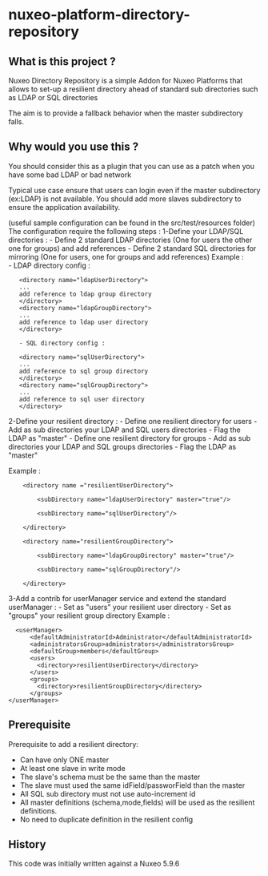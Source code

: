 nuxeo-platform-directory-repository
=========================

## What is this project ?

Nuxeo Directory Repository is a simple Addon for Nuxeo Platforms that allows to set-up a resilient directory ahead of standard sub directories such as LDAP or SQL directories

The aim is to provide a fallback behavior when the master subdirectory falls.

## Why would you use this ?

You should consider this as a plugin that you can use as a patch when you have some bad LDAP or bad network

Typical use case ensure that users can login even if the master subdirectory (ex:LDAP) is not available. You should add more slaves subdirectory to ensure the application availability.

(useful sample configuration can be found in the src/test/resources folder)
The configuration require the following steps :
 1-Define your LDAP/SQL directories : 
       - Define 2 standard LDAP directories (One for users the other one for groups) and add references
       - Define 2 standard SQL directories for mirroring (One for users, one for groups and add references)
       Example :<br/>
       - LDAP directory config :
       
       <directory name="ldapUserDirectory">
       ...
       add reference to ldap group directory
       </directory>
       <directory name="ldapGroupDirectory">
       ...
       add reference to ldap user directory
       </directory>
       
  	   - SQL directory config :
              
       <directory name="sqlUserDirectory">
       ...
       add reference to sql group directory
       </directory>
       <directory name="sqlGroupDirectory">
       ...
       add reference to sql user directory
       </directory>
       
 2-Define your resilient directory :
        - Define one resilient directory for users
        - Add as sub directories your LDAP and SQL users directories
        - Flag the LDAP as "master"
        - Define one resilient directory for groups
        - Add as sub directories your LDAP and SQL groups directories
        - Flag the LDAP as "master"
 
 Example :
 
        <directory name ="resilientUserDirectory">
        
            <subDirectory name="ldapUserDirectory" master="true"/>

            <subDirectory name="sqlUserDirectory"/>
            
        </directory>
        
        <directory name="resilientGroupDirectory">
        
            <subDirectory name="ldapGroupDirectory" master="true"/>

            <subDirectory name="sqlGroupDirectory"/>
            
        </directory>
 
3-Add a contrib for userManager service and extend the standard userManager :
        - Set as "users" your resilient user directory
        - Set as "groups" your resilient group directory
Example :

      <userManager>
	      <defaultAdministratorId>Administrator</defaultAdministratorId>
	      <administratorsGroup>administrators</administratorsGroup>
	      <defaultGroup>members</defaultGroup>
	      <users>
	        <directory>resilientUserDirectory</directory>
	      </users>
	      <groups>
	        <directory>resilientGroupDirectory</directory>
	      </groups>
    </userManager>       

## Prerequisite 
Prerequisite to add a resilient directory:
<ul>
<li>Can have only ONE master</li>
<li>At least one slave in write mode</li>
<li>The slave's schema must be the same than the master</li>
<li>The slave must used the same idField/passworField than the master</li>
<li>All SQL sub directory must not use auto-increment id</li>
<li>All master definitions (schema,mode,fields) will be used as the resilient definitions.</li>
<li>No need to duplicate definition in the resilient config  </li>
</ul>

## History

This code was initially written against a Nuxeo 5.9.6 


